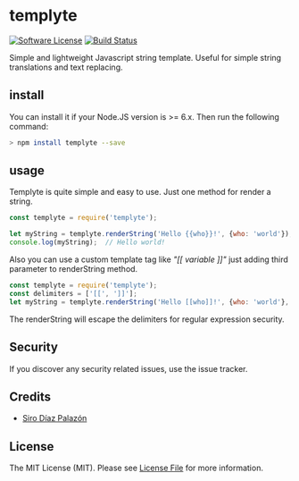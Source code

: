 # templyte

[![Software License][ico-license]](LICENSE.md)
[![Build Status][ico-travis]][link-travis]

Simple and lightweight Javascript string template. Useful for simple string translations and text replacing.

## install
You can install it if your Node.JS version is >= 6.x. Then run the following command:
```bash
> npm install templyte --save
```

## usage

Templyte is quite simple and easy to use. Just one method for render a string.

```javascript
const templyte = require('templyte');

let myString = templyte.renderString('Hello {{who}}!', {who: 'world'});
console.log(myString);  // Hello world!
```

Also you can use a custom template tag like *"[[ variable ]]"* just adding third parameter to
renderString method.
```javascript
const templyte = require('templyte');
const delimiters = ['[[', ']]'];
let myString = templyte.renderString('Hello [[who]]!', {who: 'world'}, delimiters);
```
The renderString will escape the delimiters for regular expression security.

## Security

If you discover any security related issues, use the issue tracker.

## Credits

- [Siro Díaz Palazón][link-author]

## License

The MIT License (MIT). Please see [License File](LICENSE) for more information.


[ico-license]: https://img.shields.io/badge/license-MIT-brightgreen.svg?style=flat-square
[ico-travis]: https://img.shields.io/travis/SiroDiaz/templyte/master.svg?style=flat-square

[link-author]: https://github.com/SiroDiaz
[link-travis]: https://travis-ci.org/SiroDiaz/templyte